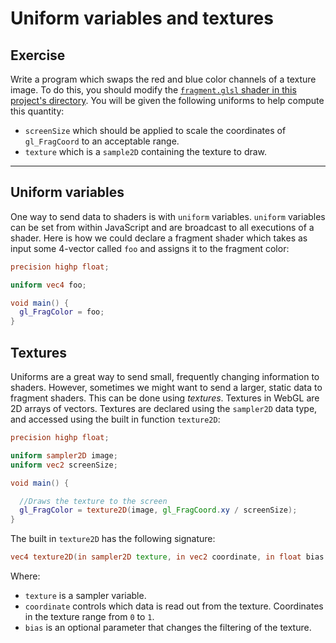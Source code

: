 # Uniform variables and textures

## Exercise

Write a program which swaps the red and blue color channels of a texture image. To do this, you should modify the <a href="/open/09-frag-3" target="_blank">`fragment.glsl` shader in this project's directory</a>. You will be given the following uniforms to help compute this quantity:

* `screenSize` which should be applied to scale the coordinates of `gl_FragCoord` to an acceptable range.
* `texture` which is a `sample2D` containing the texture to draw.

***

## Uniform variables

One way to send data to shaders is with `uniform` variables.  `uniform` variables can be set from within JavaScript and are broadcast to all executions of a shader. Here is how we could declare a fragment shader which takes as input some 4-vector called `foo` and assigns it to the fragment color:

```glsl
precision highp float;

uniform vec4 foo;

void main() {
  gl_FragColor = foo;
}
```

## Textures

Uniforms are a great way to send small, frequently changing information to shaders.  However, sometimes we might want to send a larger, static data to fragment shaders.  This can be done using *textures*.  Textures in WebGL are 2D arrays of vectors. Textures are declared using the `sampler2D` data type, and accessed using the built in function `texture2D`:

```glsl
precision highp float;

uniform sampler2D image;
uniform vec2 screenSize;

void main() {

  //Draws the texture to the screen
  gl_FragColor = texture2D(image, gl_FragCoord.xy / screenSize);
}
```

The built in `texture2D` has the following signature:

```glsl
vec4 texture2D(in sampler2D texture, in vec2 coordinate, in float bias = 0.0);
```

Where:

* `texture` is a sampler variable.
* `coordinate` controls which data is read out from the texture.  Coordinates in the texture range from `0` to `1`.
* `bias` is an optional parameter that changes the filtering of the texture.
